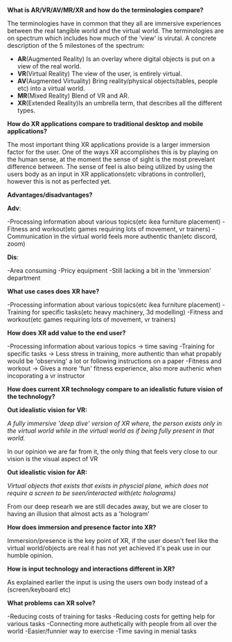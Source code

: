 **What is AR/VR/AV/MR/XR and how do the terminologies compare?**

The terminologies have in common that they all are immersive experiences between the real tangible world and the virtual world.
The terminologies are on spectrum which includes how much of the 'view' is virutal.
A concrete description of the 5 milestones of the spectrum:
- **AR**(Augmented Reality) Is an overlay where digital objects is put on a view of the real world.
- **VR**(Virtual Reality) The view of the user, is entirely virtual.
- **AV**(Augmented Virtuality) Bring reality/physical objects(tables, people etc) into a virtual world.
- **MR**(Mixed Reality) Blend of VR and AR.
- **XR**(Extended Reality)Is an umbrella term, that describes all the different types.

**How do XR applications compare to traditional desktop and mobile applications?** 

The most important thing XR applications provide is a larger immersion factor for the user. One of the ways XR accomplishes this is by playing on the human sense, at the moment the sense of sight is the most prevelant difference between. The sense of feel is also being utilized by using the users body as an input in XR applications(etc vibrations in controller), however this is not as perfected yet.

**Advantages/disadvantages?**

**Adv**:

-Processing information about various topics(etc ikea furniture placement)
-Fitness and workout(etc games requiring lots of movement, vr trainers)
-Communication in the virtual world feels more authentic than(etc discord, zoom)

**Dis**:

-Area consuming
-Pricy equipment
-Still lacking a bit in the 'immersion' department

**What use cases does XR have?**

-Processing information about various topics(etc ikea furniture placement)
-Training for specific tasks(etc heavy machinery, 3d modelling)
-Fitness and workout(etc games requiring lots of movement, vr trainers)

**How does XR add value to the end user?**

-Processing information about various topics -> time saving
-Training for specific tasks -> Less stress in training, more authentic than what propably would be 'observing' a lot or following instructions on a paper
-Fitness and workout -> Gives a more 'fun' fitness experience, also more authenic when incoporating a vr instructor

**How does current XR technology compare to an idealistic future vision of 
the technology?**

**Out idealistic vision for VR:**

_A fully immersive 'deep dive' version of XR where, the person exists only in the virtual world while in the virtual world as if being fully present in that world._

In our opinion we are far from it, the only thing that feels very close to our vision is the visual aspect of VR


**Out idealistic vision for AR:**

_Virtual objects that exists that exists in physcial plane, which does not require a screen to be seen/interacted with(etc holograms)_

From our deep researh we are still decades away, but we are closer to having an illusion that almost acts as a 'hologram'

**How does immersion and presence factor into XR?**

Immersion/presence is the key point of XR, if the user doesn't feel like the virtual world/objects are real it has not yet achieved it's peak use in our humble opinion.

**How is input technology and interactions different in XR?**

As explained earlier the input is using the users own body instead of a (screen/keyboard etc) 

**What problems can XR solve?**

-Reducing costs of training for tasks
-Reducing costs for getting help for various tasks
-Connecting more authetically with people from all over the world
-Easier/funnier way to exercise
-Time saving in menial tasks